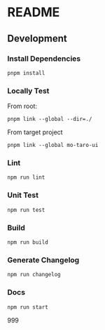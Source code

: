 # README

## Development

### Install Dependencies

```
pnpm install
```

### Locally Test

From root:

```
pnpm link --global --dir=./
```

From target project

```
pnpm link --global mo-taro-ui
```

### Lint

```
npm run lint
```

### Unit Test

```
npm run test
```

### Build

```
npm run build
```

### Generate Changelog

```
npm run changelog
```

### Docs

```
npm run start
```

999
